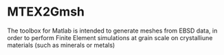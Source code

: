 # MTEX2Gmsh
The toolbox for Matlab is intended to generate meshes from EBSD data, in order to perform Finite Element simulations at grain scale on crystalliune materials (such as minerals or metals)

